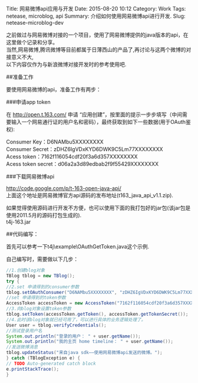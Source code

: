 Title: 网易微博api应用与开发
Date: 2015-08-20 10:12
Category: Work
Tags: netease, microblog, api
Summary: 介绍如何使用网易微博api进行开发.
Slug: netease-microblog-dev

之前做过与网易微博对接的一个项目，使用了网易微博提供的java版本的api，在这里做个记录和分享。  
当然,网易微博,腾讯微博等目前都属于日薄西山的产品了,再讨论与这两个微博的对接意义不大,  
以下内容仅作为与新浪微博对接开发时的参考使用吧.

##准备工作

要使用网易微博的api，准备工作有两步：
  
###申请app token

在 http://open.t.163.com/ 申请 “应用创建”，按里面的提示一步步填写（中间需要输入一个网易通行证的用户名和密码），最终获取到如下一些数据(用于OAuth鉴权):

Consumer Key：D6NAMbu5XXXXXXXX  
Consumer Secret：zDHZ6IgVDxKYD6DWK9C5Lm77XXXXXXXX  
Acess token：7162f116054cdf20f3a6d357XXXXXXXX  
Acess token secret：d06a2a3d89edbab2f9f55429XXXXXXXX

###下载网易微博api

http://code.google.com/p/t-163-open-java-api/  
上面这个地址是网易微博官方api源码的发布地址(t163_java_api_v1.1.zip).

如果觉得使用源码进行开发不方便，也可以使用下面的我打包好的jar包(该jar包是使用2011.5月的源码打包生成的).  
t4j-163.jar

##代码编写：

首先可以参考一下t4j\example\OAuthGetToken.java这个示例.

自己编写时，需要做以下几步：  
````java
//1.创建blog对象
TBlog tblog = new TBlog();
try {
//2.set 申请得到的consumer参数
tblog.setOAuthConsumer("D6NAMbu5XXXXXXXX", "zDHZ6IgVDxKYD6DWK9C5Lm77XXXXXXXX");
//set 申请得到的token参数
AccessToken accessToken = new AccessToken("7162f116054cdf20f3a6d357XXXXXXXX", "d06a2a3d89edbab2f9f55429XXXXXXXX");
//3.向blog对象设置token参数
tblog.setToken(accessToken.getToken(), accessToken.getTokenSecret());
//4.此时该blog对象就已经可用了，可以进行具体的业务逻辑处理了。
User user = tblog.verifyCredentials();
//测试登录用户名
System.out.println("登录的用户： " + user.getName());
System.out.println("我的主页 home timeline： " + user.getName());
//发送微博消息
tblog.updateStatus("来自java sdk——使用网易微博api发送的微博。");
} catch (TBlogException e) {
// TODO Auto-generated catch block
e.printStackTrace();
}
````